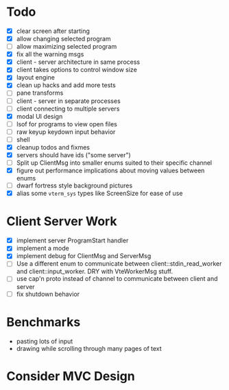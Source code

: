 Todo
====

* [x] clear screen after starting
* [x] allow changing selected program
* [ ] allow maximizing selected program
* [x] fix all the warning msgs
* [x] client - server architecture in same process
* [x] client takes options to control window size
* [x] layout engine
* [x] clean up hacks and add more tests
* [ ] pane transforms
* [ ] client - server in separate processes
* [ ] client connecting to multiple servers
* [x] modal UI design
* [ ] lsof for programs to view open files
* [ ] raw keyup keydown input behavior
* [ ] shell
* [x] cleanup todos and fixmes
* [x] servers should have ids ("some server")
* [ ] Split up ClientMsg into smaller enums suited to their specific
  channel
* [x] figure out performance implications about moving values between enums
* [ ] dwarf fortress style background pictures
* [x] alias some `vterm_sys` types like ScreenSize for ease of use

Client Server Work
==================

* [x] implement server ProgramStart handler
* [x] implement a mode
* [x] implement debug for ClientMsg and ServerMsg
* [ ] Use a different enum to communicate between
  client::stdin\_read\_worker and client::input\_worker. DRY with
  VteWorkerMsg stuff.
* [ ] use cap'n proto instead of channel to communicate between client
      and server
* [ ] fix shutdown behavior

Benchmarks
==========

* pasting lots of input
* drawing while scrolling through many pages of text

Consider MVC Design
===================
